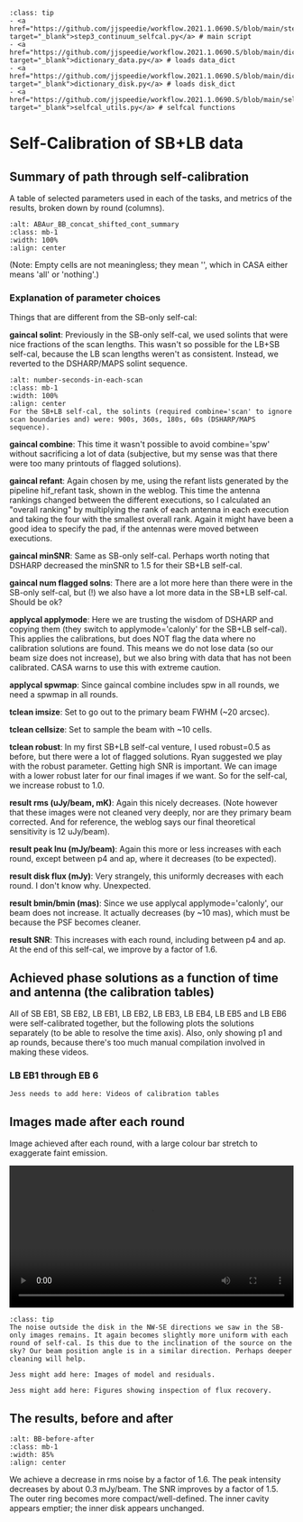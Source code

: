 `````{admonition} Scripts for **Step 3 - Self-calibration of the continuum**:
:class: tip
- <a href="https://github.com/jjspeedie/workflow.2021.1.0690.S/blob/main/step3_continuum_selfcal.py" target="_blank">step3_continuum_selfcal.py</a> # main script
- <a href="https://github.com/jjspeedie/workflow.2021.1.0690.S/blob/main/dictionary_data.py" target="_blank">dictionary_data.py</a> # loads data_dict
- <a href="https://github.com/jjspeedie/workflow.2021.1.0690.S/blob/main/dictionary_disk.py" target="_blank">dictionary_disk.py</a> # loads disk_dict
- <a href="https://github.com/jjspeedie/workflow.2021.1.0690.S/blob/main/selfcal_utils.py" target="_blank">selfcal_utils.py</a> # selfcal functions
`````

# Self-Calibration of SB+LB data

## Summary of path through self-calibration

A table of selected parameters used in each of the tasks, and metrics of the results, broken down by round (columns).

```{image} images/ABAur_BB_concat_shifted_cont_summary.jpg
:alt: ABAur_BB_concat_shifted_cont_summary
:class: mb-1
:width: 100%
:align: center
```

(Note: Empty cells are not meaningless; they mean '', which in CASA either means 'all' or 'nothing'.)

### Explanation of parameter choices

Things that are different from the SB-only self-cal:

**gaincal solint**: Previously in the SB-only self-cal, we used solints that were nice fractions of the scan lengths. This wasn't so possible for the LB+SB self-cal, because the LB scan lengths weren't as consistent. Instead, we reverted to the DSHARP/MAPS solint sequence.

```{figure} images/number-seconds-in-each-scan.png
:alt: number-seconds-in-each-scan
:class: mb-1
:width: 100%
:align: center
For the SB+LB self-cal, the solints (required combine='scan' to ignore scan boundaries and) were: 900s, 360s, 180s, 60s (DSHARP/MAPS sequence).
```

**gaincal combine**: This time it wasn't possible to avoid combine='spw' without sacrificing a lot of data (subjective, but my sense was that there were too many printouts of flagged solutions).

**gaincal refant**: Again chosen by me, using the refant lists generated by the pipeline hif_refant task, shown in the weblog. This time the antenna rankings changed between the different executions, so I calculated an "overall ranking" by multiplying the rank of each antenna in each execution and taking the four with the smallest overall rank. Again it might have been a good idea to specify the pad, if the antennas were moved between executions.

**gaincal minSNR**: Same as SB-only self-cal. Perhaps worth noting that DSHARP decreased the minSNR to 1.5 for their SB+LB self-cal.

**gaincal num flagged solns**: There are a lot more here than there were in the SB-only self-cal, but (!) we also have a lot more data in the SB+LB self-cal. Should be ok?

**applycal applymode**: Here we are trusting the wisdom of DSHARP and copying them (they switch to applymode='calonly' for the SB+LB self-cal). This applies the calibrations, but does NOT flag the data where no calibration solutions are found. This means we do not lose data (so our beam size does not increase), but we also bring with data that has not been calibrated. CASA warns to use this with extreme caution.

**applycal spwmap**: Since gaincal combine includes spw in all rounds, we need a spwmap in all rounds.

**tclean imsize**: Set to go out to the primary beam FWHM (~20 arcsec).

**tclean cellsize**: Set to sample the beam with ~10 cells.

**tclean robust**: In my first SB+LB self-cal venture, I used robust=0.5 as before, but there were a lot of flagged solutions. Ryan suggested we play with the robust parameter. Getting high SNR is important. We can image with a lower robust later for our final images if we want. So for the self-cal, we increase robust to 1.0.

**result rms (uJy/beam, mK)**: Again this nicely decreases. (Note however that these images were not cleaned very deeply, nor are they primary beam corrected. And for reference, the weblog says our final theoretical sensitivity is 12 uJy/beam).

**result peak Inu (mJy/beam)**: Again this more or less increases with each round, except between p4 and ap, where it decreases (to be expected).

**result disk flux (mJy)**: Very strangely, this uniformly decreases with each round. I don't know why. Unexpected.

**result bmin/bmin (mas)**: Since we use applycal applymode='calonly', our beam does not increase. It actually decreases (by ~10 mas), which must be because the PSF becomes cleaner.

**result SNR**: This increases with each round, including between p4 and ap. At the end of this self-cal, we improve by a factor of 1.6.

## Achieved phase solutions as a function of time and antenna (the calibration tables)

All of SB EB1, SB EB2, LB EB1, LB EB2, LB EB3, LB EB4, LB EB5 and LB EB6 were self-calibrated together, but the following plots the solutions separately (to be able to resolve the time axis). Also, only showing p1 and ap rounds, because there's too much manual compilation involved in making these videos.

### LB EB1 through EB 6

```{note}
Jess needs to add here: Videos of calibration tables
```

## Images made after each round

Image achieved after each round, with a large colour bar stretch to exaggerate faint emission.

<video width="100%" controls>
  <source src="../_static/videos/BB_concat_shifted_cont.mp4" type="video/mp4">
</video>

`````{admonition} Thoughts...
:class: tip
The noise outside the disk in the NW-SE directions we saw in the SB-only images remains. It again becomes slightly more uniform with each round of self-cal. Is this due to the inclination of the source on the sky? Our beam position angle is in a similar direction. Perhaps deeper cleaning will help.
`````

```{note}
Jess might add here: Images of model and residuals.
```

```{note}
Jess might add here: Figures showing inspection of flux recovery.
```

## The results, before and after

```{image} images/BB-before-after.gif
:alt: BB-before-after
:class: mb-1
:width: 85%
:align: center
```

We achieve a decrease in rms noise by a factor of 1.6. The peak intensity decreases by about 0.3 mJy/beam. The SNR improves by a factor of 1.5. The outer ring becomes more compact/well-defined. The inner cavity appears emptier; the inner disk appears unchanged.
<!-- There is extended emission around the outside of the outer ring - it is likely not real? -->
